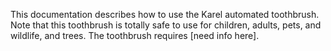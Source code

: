 

This documentation describes how to use the Karel automated
toothbrush.
Note that this toothbrush is totally safe to
use for children, adults, pets, and wildlife, and trees.
The toothbrush requires [need info here].
